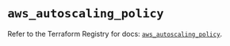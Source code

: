 # `aws_autoscaling_policy`

Refer to the Terraform Registry for docs: [`aws_autoscaling_policy`](https://registry.terraform.io/providers/hashicorp/aws/5.32.1/docs/resources/autoscaling_policy).
